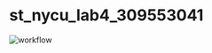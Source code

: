 # st_nycu_lab4_309553041

![workflow](https://github.com/github/docs/actions/workflows/action.yml/badge.svg)
